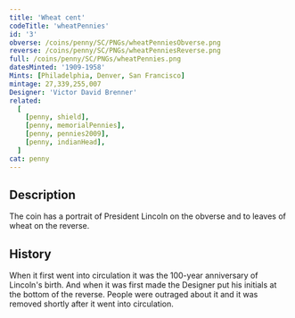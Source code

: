 ```yaml
---
title: 'Wheat cent'
codeTitle: 'wheatPennies'
id: '3'
obverse: /coins/penny/SC/PNGs/wheatPenniesObverse.png
reverse: /coins/penny/SC/PNGs/wheatPenniesReverse.png
full: /coins/penny/SC/PNGs/wheatPennies.png
datesMinted: '1909-1958'
Mints: [Philadelphia, Denver, San Francisco]
mintage: 27,339,255,007
Designer: 'Victor David Brenner'
related:
  [
    [penny, shield],
    [penny, memorialPennies],
    [penny, pennies2009],
    [penny, indianHead],
  ]
cat: penny
---
```


## Description

The coin has a portrait of President Lincoln on the obverse and to leaves of wheat on the reverse.

## History

When it first went into circulation it was the 100-year anniversary of Lincoln's birth. And when it was first made the Designer put his initials at the bottom of the reverse. People were outraged about it and it was removed shortly after it went into circulation.